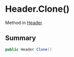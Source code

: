 # Header.Clone()

Method in [Header](/docs/api/csharp/yarn.header.md)

## Summary



```csharp
public Header Clone()
```

